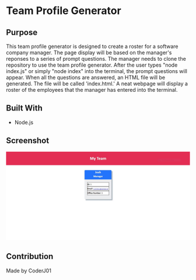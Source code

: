 # Team Profile Generator

## Purpose
This team profile generator is designed to create a roster for a software company manager. The page display will be based on the manager's reponses to a series of prompt questions. The manager needs to clone the repository to use the team profile generator. After the user types "node index.js" or simply "node index" into the terminal, the prompt questions will appear. When all the questions are answered, an HTML file will be generated. The file will be called 'index.html.' A neat webpage will display a roster of the employees that the manager has entered into the terminal.

## Built With
 * Node.js

## Screenshot
![Alt text](./assets/images/image-screenshot.JPG?raw=true "Roster")

## Contribution
Made by CoderJ01